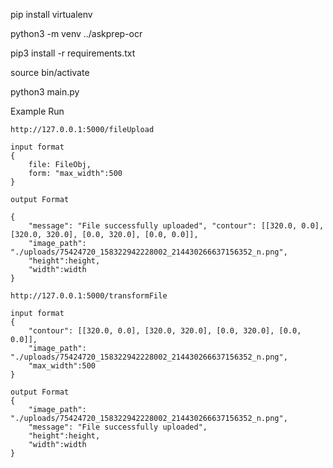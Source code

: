 pip install virtualenv

python3 -m venv ../askprep-ocr

pip3 install -r requirements.txt 

source bin/activate

python3 main.py


Example Run
```
http://127.0.0.1:5000/fileUpload

input format
{
    file: FileObj,
    form: "max_width":500
}

output Format

{
    "message": "File successfully uploaded", "contour": [[320.0, 0.0], [320.0, 320.0], [0.0, 320.0], [0.0, 0.0]],
    "image_path": "./uploads/75424720_158322942228002_214430266637156352_n.png",
    "height":height,
    "width":width
}
```

```
http://127.0.0.1:5000/transformFile

input format
{
    "contour": [[320.0, 0.0], [320.0, 320.0], [0.0, 320.0], [0.0, 0.0]],
    "image_path": "./uploads/75424720_158322942228002_214430266637156352_n.png",
    "max_width":500
}

output Format
{
    "image_path": "./uploads/75424720_158322942228002_214430266637156352_n.png",
    "message": "File successfully uploaded",
    "height":height,
    "width":width
}
